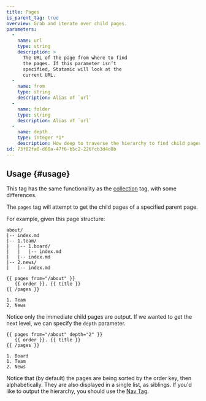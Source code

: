 ```yaml
---
title: Pages
is_parent_tag: true
overview: Grab and iterate over child pages.
parameters:
  -
    name: url
    type: string
    description: >
      The URL of the page from where to find
      the pages. If this parameter isn’t
      specified, Statamic will look at the
      current URL.
  -
    name: from
    type: string
    description: Alias of `url`
  -
    name: folder
    type: string
    description: Alias of `url`
  -
    name: depth
    type: integer *1*
    description: How deep to traverse the hierarchy to find child pages.
id: 73f02fa0-d60a-47f6-b5c2-226fcb3d4d8b
---
```

## Usage {#usage}

This tag has the same functionality as the [collection](collection) tag, with some differences.

The `pages` tag will attempt to get the child pages of a specified parent page.

For example, given this page structure:

``` .language-files
about/
|-- index.md
|-- 1.team/
|   |-- 1.board/
|   |   |-- index.md
|   |-- index.md
|-- 2.news/
|   |-- index.md
```

```
{{ pages from="/about" }}
   {{ order }}. {{ title }}
{{ /pages }}
```

``` .language-output
1. Team
2. News
```

Notice only the immediate child pages are output. If we wanted to get the next level, we can specify the `depth` parameter.

```
{{ pages from="/about" depth="2" }}
   {{ order }}. {{ title }}
{{ /pages }}
```

``` .language-output
1. Board
1. Team
2. News
```

Notice that (by default) the pages are being sorted by the order key, then alphabetically. They are also displayed in a
single list, as siblings. If you'd like to output the hierarchy, you should use the [Nav Tag](/tags/nav).

[collection]: /tags/collection
